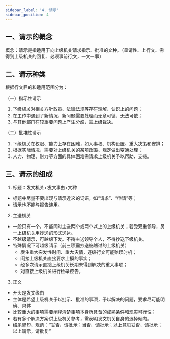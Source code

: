```yaml
---
sidebar_label: '4. 请示'
sidebar_position: 4
---
```


## 一、请示的概念

概念：请示是指适用于向上级机关请求指示、批准的文种。（呈请性、上行文、需得到上级机关的回复、必须事前行文，一文一事）

## 二、请示种类

根据行文目的和适用范围分为：

（一）指示性请示

1. 下级机关对相关方针政策、法律法规等存在理解、认识上的问题；
2. 在工作中遇到了新情况、新问题需要处理而无章可循、无法可依；
3. 与其他部门在较重要问题上产生分歧，需上级裁决。

（二）批准性请示

1. 下级机关在权限、能力上存在困难，如人事权、机构设置、重大决策和安排；
2. 根据实际情况，需要对上级机关的某项政策、规定做出变通处理；
3. 人力、物理、财力等方面的具体困难需请求上级机关予以帮助、支持。

## 三、请示的组成

1. 标题：发文机关+发文事由+文种
- 标题中尽量不要出现与请示近义的词语，如“请求”、“申请”等；
- 请示也不能与报告连用。

2. 主送机关
- 一般只有一个，不能同时主送两个或两个以上的上级机关；若受双重领导，另一上级机关用抄送的形式送达。
- 不越级请示，可越级下发。不得主送领导个人，不得抄送下级机关。
- 特殊情况下可越级请示（前三项需抄送被越过的上级机关）
    - 发生重大突发性时间、重大灾情，逐级行文可能贻误时机；
    - 间接上级机关直接要求上报的事实；
    - 经多次请示直接上级机关长期未得到解决的重大事项；
    - 对直接上级机关进行检举控告。

3. 正文
- 开头是发文缘由
- 主体是希望上级机关予以批示、批准的事项，予以解决的问题，要求尽可能明确、具体
- 比较重大的事项需要阐释清楚事项本身所具备的成熟条件和现实可行性；
- 若有多个解决方案供上级机关参考，需表明发文机关自身的选择倾向。
- 结尾简短、规范：“妥否，请批示；当否，请批示；以上意见妥否，请批示；以上请示，请批复”